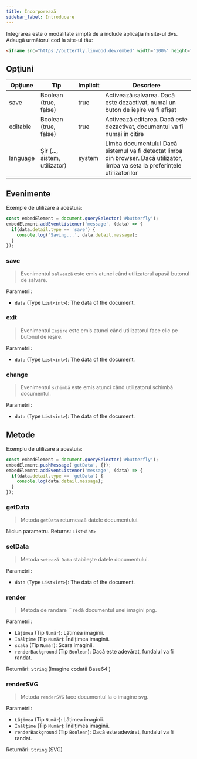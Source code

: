 ```yaml
---
title: Încorporează
sidebar_label: Introducere
---
```


Integrarea este o modalitate simplă de a include aplicația în site-ul dvs. Adaugă următorul cod la site-ul tău:

```html
<iframe src="https://butterfly.linwood.dev/embed" width="100%" height="500px" allowtransparency="true"></iframe>
```

## Opţiuni

| Opţiune  | Tip                           | Implicit | Descriere                                                                                                                        |
| -------- | ----------------------------- | -------- | -------------------------------------------------------------------------------------------------------------------------------- |
| save     | Boolean (true, false)         | true     | Activează salvarea. Dacă este dezactivat, numai un buton de ieșire va fi afișat                                                  |
| editable | Boolean (true, false)         | true     | Activează editarea. Dacă este dezactivat, documentul va fi numai în citire                                                       |
| language | Șir (..., sistem, utilizator) | system   | Limba documentului Dacă sistemul va fi detectat limba din browser. Dacă utilizator, limba va seta la preferințele utilizatorilor |

## Evenimente

Exemple de utilizare a acestuia:

```javascript
const embedElement = document.querySelector('#butterfly');
embedElement.addEventListener('message', (data) => {
  if(data.detail.type == 'save') {
    console.log('Saving...', data.detail.message);
  }
});
```

### save

> Evenimentul `salvează` este emis atunci când utilizatorul apasă butonul de salvare.

Parametrii:

* `data` (Type `List<int>`): The data of the document.

### exit

> Evenimentul `Ieșire` este emis atunci când utilizatorul face clic pe butonul de ieșire.

Parametrii:

* `data` (Type `List<int>`): The data of the document.

### change

> Evenimentul `schimbă` este emis atunci când utilizatorul schimbă documentul.

Parametrii:

* `data` (Type `List<int>`): The data of the document.

## Metode

Exemplu de utilizare a acestuia:

```javascript
const embedElement = document.querySelector('#butterfly');
embedElement.pushMessage('getData', {});
embedElement.addEventListener('message', (data) => {
  if(data.detail.type == 'getData') {
    console.log(data.detail.message);
  }
});
```

### getData

> Metoda `getData` returnează datele documentului.

Niciun parametru. Returns: `List<int>`

### setData

> Metoda `setează Data` stabilește datele documentului.

Parametrii:

* `data` (Type `List<int>`): The data of the document.

### render

> Metoda de randare `` redă documentul unei imagini png.

Parametrii:

* `Lățimea` (Tip `Număr`): Lățimea imaginii.
* `Înălțime` (Tip `Număr`): Înălțimea imaginii.
* `scala` (Tip `Număr`): Scara imaginii.
* `renderBackground` (Tip `Boolean`): Dacă este adevărat, fundalul va fi randat.

Returnări: `String` (Imagine codată Base64 )

### renderSVG

> Metoda `renderSVG` face documentul la o imagine svg.

Parametrii:

* `Lățimea` (Tip `Număr`): Lățimea imaginii.
* `Înălțime` (Tip `Număr`): Înălțimea imaginii.
* `renderBackground` (Tip `Boolean`): Dacă este adevărat, fundalul va fi randat.

Returnări: `String` (SVG)

